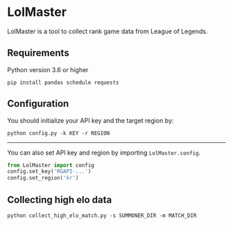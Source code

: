 # LolMaster

LolMaster is a tool to collect rank game data from League of Legends.

## Requirements

Python version 3.6 or higher

```pip install pandas schedule requests```

## Configuration

You should initialize your API key and the target region by:

```python config.py -k KEY -r REGION```

---

You can also set API key and region by importing ```LolMaster.config```.

```Python
from LolMaster import config
config.set_key('RGAPI-...')
config.set_region('kr')
```

## Collecting high elo data
```p
python collect_high_elo_match.py -s SUMMONER_DIR -m MATCH_DIR
```